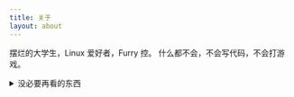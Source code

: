 ```yaml
---
title: 关于
layout: about
---
```

摆烂的大学生，Linux 爱好者，Furry 控。
什么都不会，不会写代码，不会打游戏。

<details>
  <summary>没必要再看的东西</summary>

  [我在 deepin 论坛的主页](https://bbs.deepin.org/user/217969)
  [我在语雀的主页](https://www.yuque.com/pzm9012/)
  
</details>